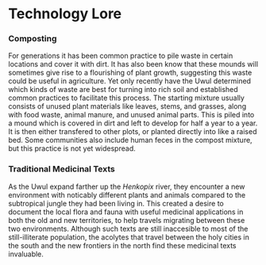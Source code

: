 # Technology Lore

### Composting

For generations it has been common practice to pile waste in certain locations and cover it with dirt.  It has also been know that these mounds will sometimes give rise to a flourishing of plant growth, suggesting this waste could be useful in agriculture.  Yet only recently have the Uwul determined which kinds of waste are best for turning into rich soil and established common practices to facilitate this process.  The starting mixture usually consists of unused plant materials like leaves, stems, and grasses, along with food waste, animal manure, and unused animal parts.  This is piled into a mound which is covered in dirt and left to develop for half a year to a year.  It is then either transfered to other plots, or planted directly into like a raised bed.  Some communities also include human feces in the compost mixture, but this practice is not yet widespread.

### Traditional Medicinal Texts

As the Uwul expand farther up the *Henkopix* river, they encounter a new environment with noticably different plants and animals compared to the subtropical jungle they had been living in.  This created a desire to document the local flora and fauna with useful medicinal applications in both the old and new territories, to help travels migrating between these two environments.  Although such texts are still inaccesible to most of the still-illiterate population, the acolytes that travel between the holy cities in the south and the new frontiers in the north find these medicinal texts invaluable.
